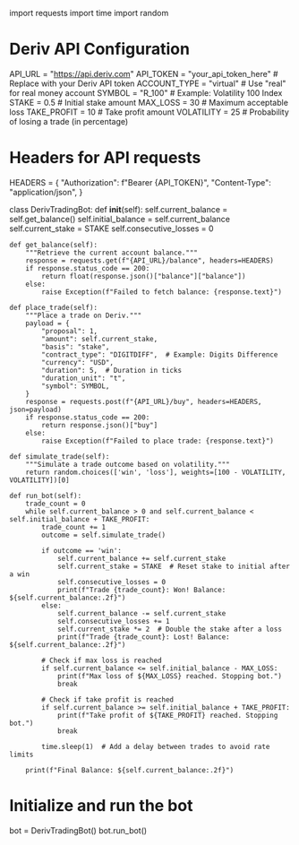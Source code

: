 import requests
import time
import random

# Deriv API Configuration
API_URL = "https://api.deriv.com"
API_TOKEN = "your_api_token_here"  # Replace with your Deriv API token
ACCOUNT_TYPE = "virtual"  # Use "real" for real money account
SYMBOL = "R_100"  # Example: Volatility 100 Index
STAKE = 0.5  # Initial stake amount
MAX_LOSS = 30  # Maximum acceptable loss
TAKE_PROFIT = 10  # Take profit amount
VOLATILITY = 25  # Probability of losing a trade (in percentage)

# Headers for API requests
HEADERS = {
    "Authorization": f"Bearer {API_TOKEN}",
    "Content-Type": "application/json",
}

class DerivTradingBot:
    def __init__(self):
        self.current_balance = self.get_balance()
        self.initial_balance = self.current_balance
        self.current_stake = STAKE
        self.consecutive_losses = 0

    def get_balance(self):
        """Retrieve the current account balance."""
        response = requests.get(f"{API_URL}/balance", headers=HEADERS)
        if response.status_code == 200:
            return float(response.json()["balance"]["balance"])
        else:
            raise Exception(f"Failed to fetch balance: {response.text}")

    def place_trade(self):
        """Place a trade on Deriv."""
        payload = {
            "proposal": 1,
            "amount": self.current_stake,
            "basis": "stake",
            "contract_type": "DIGITDIFF",  # Example: Digits Difference
            "currency": "USD",
            "duration": 5,  # Duration in ticks
            "duration_unit": "t",
            "symbol": SYMBOL,
        }
        response = requests.post(f"{API_URL}/buy", headers=HEADERS, json=payload)
        if response.status_code == 200:
            return response.json()["buy"]
        else:
            raise Exception(f"Failed to place trade: {response.text}")

    def simulate_trade(self):
        """Simulate a trade outcome based on volatility."""
        return random.choices(['win', 'loss'], weights=[100 - VOLATILITY, VOLATILITY])[0]

    def run_bot(self):
        trade_count = 0
        while self.current_balance > 0 and self.current_balance < self.initial_balance + TAKE_PROFIT:
            trade_count += 1
            outcome = self.simulate_trade()

            if outcome == 'win':
                self.current_balance += self.current_stake
                self.current_stake = STAKE  # Reset stake to initial after a win
                self.consecutive_losses = 0
                print(f"Trade {trade_count}: Won! Balance: ${self.current_balance:.2f}")
            else:
                self.current_balance -= self.current_stake
                self.consecutive_losses += 1
                self.current_stake *= 2  # Double the stake after a loss
                print(f"Trade {trade_count}: Lost! Balance: ${self.current_balance:.2f}")

            # Check if max loss is reached
            if self.current_balance <= self.initial_balance - MAX_LOSS:
                print(f"Max loss of ${MAX_LOSS} reached. Stopping bot.")
                break

            # Check if take profit is reached
            if self.current_balance >= self.initial_balance + TAKE_PROFIT:
                print(f"Take profit of ${TAKE_PROFIT} reached. Stopping bot.")
                break

            time.sleep(1)  # Add a delay between trades to avoid rate limits

        print(f"Final Balance: ${self.current_balance:.2f}")

# Initialize and run the bot
bot = DerivTradingBot()
bot.run_bot()
